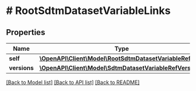 # # RootSdtmDatasetVariableLinks

## Properties

Name | Type | Description | Notes
------------ | ------------- | ------------- | -------------
**self** | [**\OpenAPI\Client\Model\RootSdtmDatasetVariableRef**](RootSdtmDatasetVariableRef.md) |  | [optional]
**versions** | [**\OpenAPI\Client\Model\SdtmDatasetVariableRefVersion[]**](SdtmDatasetVariableRefVersion.md) |  | [optional]

[[Back to Model list]](../../README.md#models) [[Back to API list]](../../README.md#endpoints) [[Back to README]](../../README.md)
